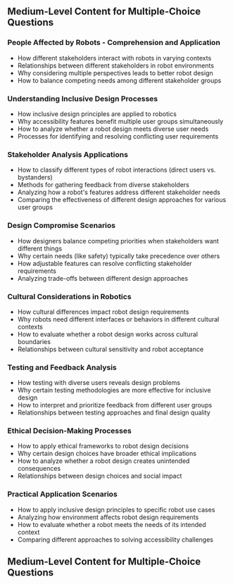 ## Medium-Level Content for Multiple-Choice Questions

### People Affected by Robots - Comprehension and Application
- How different stakeholders interact with robots in varying contexts
- Relationships between different stakeholders in robot environments
- Why considering multiple perspectives leads to better robot design
- How to balance competing needs among different stakeholder groups

### Understanding Inclusive Design Processes
- How inclusive design principles are applied to robotics
- Why accessibility features benefit multiple user groups simultaneously
- How to analyze whether a robot design meets diverse user needs
- Processes for identifying and resolving conflicting user requirements

### Stakeholder Analysis Applications
- How to classify different types of robot interactions (direct users vs. bystanders)
- Methods for gathering feedback from diverse stakeholders
- Analyzing how a robot's features address different stakeholder needs
- Comparing the effectiveness of different design approaches for various user groups

### Design Compromise Scenarios
- How designers balance competing priorities when stakeholders want different things
- Why certain needs (like safety) typically take precedence over others
- How adjustable features can resolve conflicting stakeholder requirements
- Analyzing trade-offs between different design approaches

### Cultural Considerations in Robotics
- How cultural differences impact robot design requirements
- Why robots need different interfaces or behaviors in different cultural contexts
- How to evaluate whether a robot design works across cultural boundaries
- Relationships between cultural sensitivity and robot acceptance

### Testing and Feedback Analysis
- How testing with diverse users reveals design problems
- Why certain testing methodologies are more effective for inclusive design
- How to interpret and prioritize feedback from different user groups
- Relationships between testing approaches and final design quality

### Ethical Decision-Making Processes
- How to apply ethical frameworks to robot design decisions
- Why certain design choices have broader ethical implications
- How to analyze whether a robot design creates unintended consequences
- Relationships between design choices and social impact

### Practical Application Scenarios
- How to apply inclusive design principles to specific robot use cases
- Analyzing how environment affects robot design requirements
- How to evaluate whether a robot meets the needs of its intended context
- Comparing different approaches to solving accessibility challenges

## Medium-Level Content for Multiple-Choice Questions